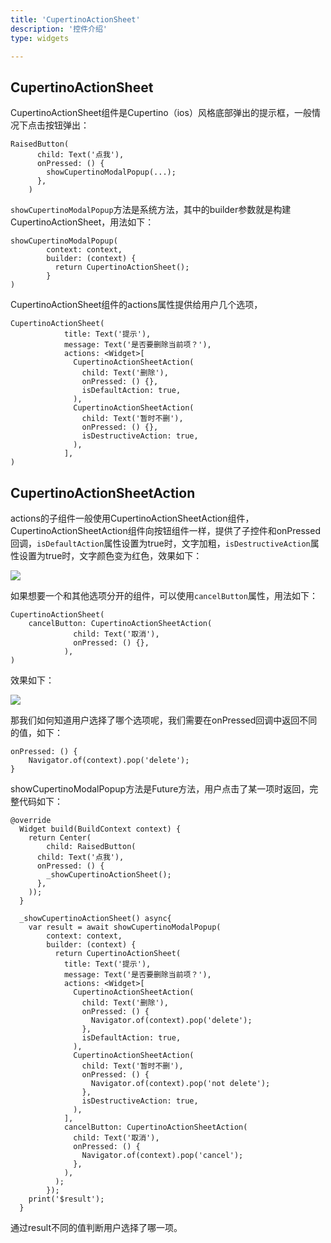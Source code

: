 ```yaml
---
title: 'CupertinoActionSheet'
description: '控件介绍'
type: widgets

---
```




## CupertinoActionSheet

CupertinoActionSheet组件是Cupertino（ios）风格底部弹出的提示框，一般情况下点击按钮弹出：

```
RaisedButton(
      child: Text('点我'),
      onPressed: () {
        showCupertinoModalPopup(...);
      },
    )
```
`showCupertinoModalPopup`方法是系统方法，其中的builder参数就是构建CupertinoActionSheet，用法如下：
```
showCupertinoModalPopup(
        context: context,
        builder: (context) {
          return CupertinoActionSheet();
		}
)
```
CupertinoActionSheet组件的actions属性提供给用户几个选项，
```
CupertinoActionSheet(
            title: Text('提示'),
            message: Text('是否要删除当前项？'),
            actions: <Widget>[
              CupertinoActionSheetAction(
                child: Text('删除'),
                onPressed: () {},
                isDefaultAction: true,
              ),
              CupertinoActionSheetAction(
                child: Text('暂时不删'),
                onPressed: () {},
                isDestructiveAction: true,
              ),
            ],
)
```
## CupertinoActionSheetAction

actions的子组件一般使用CupertinoActionSheetAction组件，CupertinoActionSheetAction组件向按钮组件一样，提供了子控件和onPressed回调，`isDefaultAction`属性设置为true时，文字加粗，`isDestructiveAction`属性设置为true时，文字颜色变为红色，效果如下：

![](https://img-blog.csdnimg.cn/20200302193728493.png?x-oss-process=image/watermark,type_ZmFuZ3poZW5naGVpdGk,shadow_10,text_aHR0cHM6Ly9ibG9nLmNzZG4ubmV0L21lbmdrczE5ODc=,size_16,color_FFFFFF,t_70)

如果想要一个和其他选项分开的组件，可以使用`cancelButton`属性，用法如下：
```
CupertinoActionSheet(
	cancelButton: CupertinoActionSheetAction(
              child: Text('取消'),
              onPressed: () {},
            ),
)
```
效果如下：

![](https://img-blog.csdnimg.cn/20200302193803932.png?x-oss-process=image/watermark,type_ZmFuZ3poZW5naGVpdGk,shadow_10,text_aHR0cHM6Ly9ibG9nLmNzZG4ubmV0L21lbmdrczE5ODc=,size_16,color_FFFFFF,t_70)

那我们如何知道用户选择了哪个选项呢，我们需要在onPressed回调中返回不同的值，如下：
```
onPressed: () {
	Navigator.of(context).pop('delete');
}
```
showCupertinoModalPopup方法是Future方法，用户点击了某一项时返回，完整代码如下：
```
@override
  Widget build(BuildContext context) {
    return Center(
        child: RaisedButton(
      child: Text('点我'),
      onPressed: () {
        _showCupertinoActionSheet();
      },
    ));
  }

  _showCupertinoActionSheet() async{
    var result = await showCupertinoModalPopup(
        context: context,
        builder: (context) {
          return CupertinoActionSheet(
            title: Text('提示'),
            message: Text('是否要删除当前项？'),
            actions: <Widget>[
              CupertinoActionSheetAction(
                child: Text('删除'),
                onPressed: () {
                  Navigator.of(context).pop('delete');
                },
                isDefaultAction: true,
              ),
              CupertinoActionSheetAction(
                child: Text('暂时不删'),
                onPressed: () {
                  Navigator.of(context).pop('not delete');
                },
                isDestructiveAction: true,
              ),
            ],
            cancelButton: CupertinoActionSheetAction(
              child: Text('取消'),
              onPressed: () {
                Navigator.of(context).pop('cancel');
              },
            ),
          );
        });
    print('$result');
  }

```

通过result不同的值判断用户选择了哪一项。









